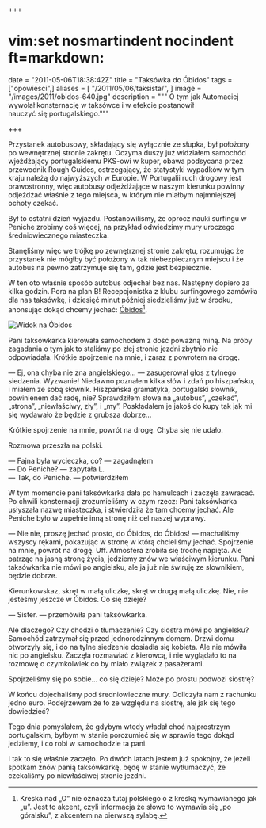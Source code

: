 +++
# vim:set nosmartindent nocindent ft=markdown:
date = "2011-05-06T18:38:42Z"
title = "Taksówka do Óbidos"
tags = ["opowieści",]
aliases = [ "/2011/05/06/taksista/", ]
image = "/images/2011/obidos-640.jpg"
description = """
O tym jak Automaciej wywołał konsternację w taksówce i w efekcie postanowił \
nauczyć się portugalskiego."""

+++

Przystanek autobusowy, składający się wyłącznie ze słupka, był położony po
wewnętrznej stronie zakrętu. Oczyma duszy już widziałem samochód wjeżdżający
portugalskiemu PKS-owi w kuper, obawa podsycana przez przewodnik Rough Guides,
ostrzegający, że statystyki wypadków w tym kraju należą do najwyższych w
Europie. W Portugalii ruch drogowy jest prawostronny, więc autobusy odjeżdżające
w naszym kierunku powinny odjeżdżać właśnie z tego miejsca, w którym nie miałbym
najmniejszej ochoty czekać.

<!--more-->

Był to ostatni dzień wyjazdu. Postanowiliśmy, że oprócz nauki surfingu w Peniche
zrobimy coś więcej, na przykład odwiedzimy mury uroczego średniowiecznego
miasteczka.

Stanęliśmy więc we trójkę po zewnętrznej stronie zakrętu, rozumując że
przystanek nie mógłby być położony w tak niebezpiecznym miejscu i że autobus na
pewno zatrzymuje się tam, gdzie jest bezpiecznie.

W ten oto właśnie sposób autobus odjechał bez nas. Następny dopiero za kilka
godzin. Pora na plan B! Recepcjonistka z klubu surfingowego zamówiła dla nas
taksówkę, i dziesięć minut później siedzieliśmy już w środku, anonsując dokąd
chcemy jechać: [Óbidos](https://pl.wikipedia.org/wiki/%C3%93bidos_(Portugalia))[^1].

![Widok na Óbidos](/images/2011/obidos-640.jpg)

Pani taksówkarka kierowała samochodem z dość poważną miną. Na próby zagadania o
tym jak to staliśmy po złej stronie jezdni zbytnio nie odpowiadała. Krótkie
spojrzenie na mnie, i zaraz z powrotem na drogę.

— Ej, ona chyba nie zna angielskiego… — zasugerował głos z tylnego siedzenia.
Wyzwanie! Niedawno poznałem kilka słów i zdań po hiszpańsku, i miałem ze sobą
słownik. Hiszpańska gramatyka, portugalski słownik, powinienem dać radę, nie?
Sprawdziłem słowa na „autobus”, „czekać”, „strona”, „niewłaściwy, zły”, i „my”.
Poskładałem je jakoś do kupy tak jak mi się wydawało że będzie z grubsza
dobrze…

Krótkie spojrzenie na mnie, powrót na drogę. Chyba się nie udało.

Rozmowa przeszła na polski.

— Fajna była wycieczka, co? — zagadnąłem  
— Do Peniche? — zapytała L.  
— Tak, do Peniche. — potwierdziłem

W tym momencie pani taksówkarka dała po hamulcach i zaczęła zawracać. Po chwili
konsternacji zrozumieliśmy w czym rzecz: Pani taksówkarka usłyszała nazwę
miasteczka, i stwierdziła że tam chcemy jechać. Ale Peniche było w zupełnie inną
stronę niż cel naszej wyprawy.

— Nie nie, proszę jechać prosto, do Óbidos, do Óbidos! — machaliśmy wszyscy
rękami, pokazując w stronę w którą chcieliśmy jechać.  Spojrzenie na mnie,
powrót na drogę. Uff. Atmosfera zrobiła się trochę napięta. Ale patrząc na jasną
stronę życia, jedziemy znów we właściwym kierunku. Pani taksówkarka nie mówi po
angielsku, ale ja już nie świruję ze słownikiem, będzie dobrze.

Kierunkowskaz, skręt w małą uliczkę, skręt w drugą małą uliczkę. Nie, nie
jesteśmy jeszcze w Óbidos. Co się dzieje?

— Sister. — przemówiła pani taksówkarka.

Ale dlaczego? Czy chodzi o tłumaczenie? Czy siostra mówi po angielsku? Samochód
zatrzymał się przed jednorodzinnym domem. Drzwi domu otworzyły się, i do na
tylne siedzenie dosiadła się kobieta. Ale nie mówiła nic po angielsku. Zaczęła
rozmawiać z kierowcą, i nie wyglądało to na rozmowę o czymkolwiek co by miało
związek z pasażerami.

Spojrzeliśmy się po sobie… co się dzieje? Może po prostu podwozi siostrę?

W końcu dojechaliśmy pod średniowieczne mury. Odliczyła nam z rachunku jedno
euro. Podejrzewam że to ze względu na siostrę, ale jak się tego dowiedzieć?

Tego dnia pomyślałem, że gdybym wtedy władał choć najprostrzym portugalskim,
byłbym w stanie porozumieć się w sprawie tego dokąd jedziemy, i co robi w
samochodzie ta pani.

I tak to się właśnie zaczęło. Po dwóch latach jestem już spokojny, że jeżeli
spotkam znów panią taksówkarkę, będę w stanie wytłumaczyć, że czekaliśmy po
niewłaściwej stronie jezdni.

[^1]: Kreska nad „O” nie oznacza tutaj polskiego o z kreską wymawianego jak „u”.
Jest to akcent, czyli informacja że słowo to wymawia się „po góralsku”, z
akcentem na pierwszą sylabę.
